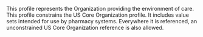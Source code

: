 This profile represents the Organization providing the environment of care. 
This profile constrains the US Core Organization profile. It includes value sets intended for use by pharmacy systems. Everywhere it is referenced, an unconstrained US Core Organization reference is also allowed. 
